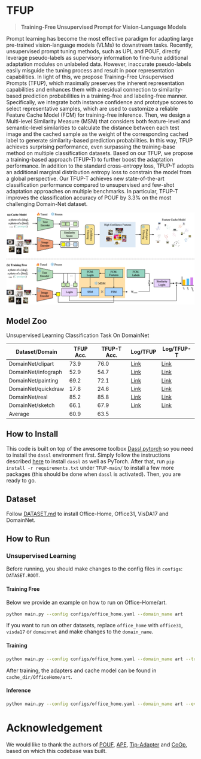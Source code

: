 # TFUP

> **Training-Free Unsupervised Prompt for Vision-Language Models**

Prompt learning has become the most effective paradigm for adapting large pre-trained vision-language models (VLMs) to downstream tasks. Recently, unsupervised prompt tuning methods, such as UPL and POUF, directly leverage pseudo-labels as supervisory information to fine-tune additional adaptation modules on unlabeled data. However, inaccurate pseudo-labels easily misguide the tuning process and result in poor representation capabilities. In light of this, we propose Training-Free Unsupervised Prompts (TFUP), which maximally preserves the inherent representation capabilities and enhances them with a residual connection to similarity-based prediction probabilities in a training-free and labeling-free manner. Specifically, we integrate both instance confidence and prototype scores to select representative samples, which are used to customize a reliable Feature Cache Model (FCM) for training-free inference. Then, we design a Multi-level Similarity Measure (MSM)
that considers both feature-level and semantic-level similarities to calculate the distance between each test image and the cached sample as the weight of the corresponding cached label to generate similarity-based prediction probabilities. In this way, TFUP achieves
surprising performance, even surpassing the training-base method on multiple classification datasets. Based on our TFUP, we propose a training-based approach (TFUP-T) to further boost the adaptation
performance. In addition to the standard cross-entropy loss, TFUP-T adopts an additional marginal distribution entropy loss to constrain
the model from a global perspective. Our TFUP-T achieves new state-of-the-art classification performance compared to unsupervised and few-shot adaptation approaches on multiple benchmarks.
In particular, TFUP-T improves the classification accuracy of POUF by 3.3% on the most challenging Domain-Net dataset.

![intro](imgs/TFUP.png)



## Model Zoo

Unsupervised Learning Classification Task On DomainNet

| Dataset/Domain       | TFUP Acc. | TFUP-T Acc. | Log/TFUP                                      | Log/TFUP-T                                        |
|----------------------|-----------|-------------|-----------------------------------------------|---------------------------------------------------|
| DomainNet/clipart    | 73.9      | 76.0        | [Link](TFUP_logs/domainnet_clipart_log.txt)   | [Link](TFUP-T_logs/domainnet_clipart_log.txt)     |
| DomainNet/infograph  | 52.9      | 54.7        | [Link](TFUP_logs/domainnet_infograph_log.txt) | [Link](TFUP-T_logs/domainnet_infograph_log.txt)   |
| DomainNet/painting   | 69.2      | 72.1        | [Link](TFUP_logs/domainnet_painting_log.txt)  | [Link](TFUP-T_logs/domainnet_painting_log.txt)    |
| DomainNet/quickdraw  | 17.8      | 24.6        | [Link](TFUP_logs/domainnet_quickdraw_log.txt) | [Link](TFUP-T_logs/domainnet_quickdraw_log.txt)   |
| DomainNet/real       | 85.2      | 85.8        | [Link](TFUP_logs/domainnet_real_log.txt)      | [Link](TFUP-T_logs/domainnet_real_log.txt)        |
| DomainNet/sketch     | 66.1      | 67.9        | [Link](TFUP_logs/domainnet_sketch_log.txt)    | [Link](TFUP-T_logs/domainnet_sketch_log.txt)      |
| Average              | 60.9      | 63.5        |                                               |                                                   |



## How to Install

This code is built on top of the awesome toolbox [Dassl.pytorch](https://github.com/KaiyangZhou/Dassl.pytorch) so you need to install the `dassl` environment first. Simply follow the instructions described [here](https://github.com/KaiyangZhou/Dassl.pytorch#installation) to install `dassl` as well as PyTorch. After that, run `pip install -r requirements.txt` under `TFUP-main/` to install a few more packages (this should be done when `dassl` is activated). Then, you are ready to go.

## Dataset
Follow [DATASET.md](DATASETS.md) to install Office-Home, Office31, VisDA17 and DomainNet.

## How to Run

### Unsupervised Learning

Before running, you should make changes to the config files in `configs`: `DATASET.ROOT`.

#### Training Free

Below we provide an example on how to run on Office-Home/art.

```bash
python main.py --config configs/office_home.yaml --domain_name art
```

If you want to run on other datasets, replace `office_home` with `office31`, `visda17` or `domainnet` and make changes to the `domain_name`. 

#### Training

```bash
python main.py --config configs/office_home.yaml --domain_name art --training
```

After training, the adapters and cache model can be found in `cache_dir/OfficeHome/art`.

#### Inference

```bash
python main.py --config configs/office_home.yaml --domain_name art --eval-only
```


# Acknowledgement
We would like to thank the authors of [POUF]( https://github.com/korawat-tanwisuth/POUF), [APE]( https://github.com/yangyangyang127/APE), [Tip-Adapter](https://github.com/gaopengcuhk/Tip-Adapter) and [CoOp](https://github.com/KaiyangZhou/CoOp), based on which this codebase was built.

